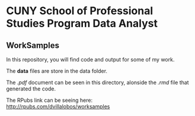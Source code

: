 # CUNY School of Professional Studies Program Data Analyst

## WorkSamples

In this repository, you will find code and output for some of my work.

The **data** files are store in the data folder.

The *.pdf* document can be seen in this directory, alonside the *.rmd* file that generated the code.

The RPubs link can be seeing here: http://rpubs.com/dvillalobos/worksamples
